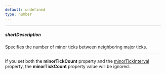 ```yaml
---
default: undefined
type: number
---
```

---
##### shortDescription
Specifies the number of minor ticks between neighboring major ticks.

---
If you set both the **minorTickCount** property and the [minorTickInterval](/api-reference/20%20Data%20Visualization%20Widgets/25%20dxRangeSelector/1%20Configuration/scale/minorTickInterval '/Documentation/ApiReference/Data_Visualization_Widgets/dxRangeSelector/Configuration/scale/minorTickInterval/') property, the **minorTickCount** property value will be ignored.